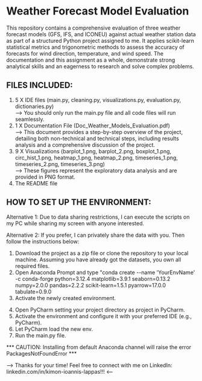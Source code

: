 # Weather Forecast Model Evaluation

This repository contains a comprehensive evaluation of three weather forecast models (GFS, IFS, and ICONEU) against actual weather station data as part of a structured Python project assigned to me. It applies scikit-learn statistical metrics and trigonometric methods to assess the accuracy of forecasts for wind direction, temperature, and wind speed. The documentation and this assignment as a whole, demonstrate strong analytical skills and an eagerness to research and solve complex problems.

## FILES INCLUDED:

1. 5 X IDE files (main.py, cleaning.py, visualizations.py, evaluation.py, dictionaries.py)
   <br>--> You should only run the main.py file and all code files will run seamlessly.
3. 1 X Documentation File (Doc_Weather_Models_Evaluation.pdf)
   <br>--> This document provides a step-by-step overview of the project, detailing both non-technical and technical steps, including results analysis and a comprehensive discussion of the project.
4. 9 X Visualizations (barplot_1.png, barplot_2.png, boxplot_1.png, circ_hist_1.png, heatmap_1.png, heatmap_2.png, timeseries_1.png, timeseries_2.png, timeseries_3.png)
     <br>--> These figures represent the exploratory data analysis and are provided in PNG format.
5. The README file

## HOW TO SET UP THE ENVIRONMENT:

Alternative 1: Due to data sharing restrictions, I can execute the scripts on my PC while sharing my screen with anyone interested. 

Alternative 2: If you prefer, I can privately share the data with you. Then follow the instructions below:
1. Download the project as a zip file or clone the repository to your local machine. Assuming you have already got the datasets, you own all required files.
2. Open Anaconda Prompt and type "conda create --name 'YourEnvName' -c conda-forge python=3.12.4 matplotlib=3.9.1 seaborn=0.13.2 numpy=2.0.0 pandas=2.2.2 scikit-learn=1.5.1 pyarrow=17.0.0 tabulate=0.9.0
3. Activate the newly created environment.
4) Open PyCharm setting your project directory as project in PyCharm.
5) Activate the environment and configure it with your preferred IDE (e.g., PyCharm).
6) Let PyCharm load the new env.
7) Run the main.py file.

*** CAUTION: Installing from default Anaconda channel will raise the error PackagesNotFoundError ***

--> Thanks for your time! Feel free to connect with me on LinkedIn: linkedin.com/in/kimon-ioannis-lappas!!! <--
